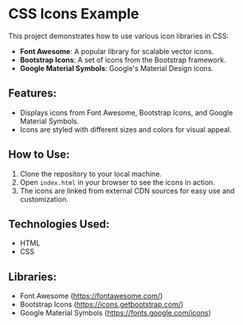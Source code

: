 # CSS Icons Example

This project demonstrates how to use various icon libraries in CSS:
- **Font Awesome**: A popular library for scalable vector icons.
- **Bootstrap Icons**: A set of icons from the Bootstrap framework.
- **Google Material Symbols**: Google's Material Design icons.

## Features:
- Displays icons from Font Awesome, Bootstrap Icons, and Google Material Symbols.
- Icons are styled with different sizes and colors for visual appeal.

## How to Use:
1. Clone the repository to your local machine.
2. Open `index.html` in your browser to see the icons in action.
3. The icons are linked from external CDN sources for easy use and customization.

## Technologies Used:
- HTML
- CSS

## Libraries:
- Font Awesome (https://fontawesome.com/)
- Bootstrap Icons (https://icons.getbootstrap.com/)
- Google Material Symbols (https://fonts.google.com/icons)
